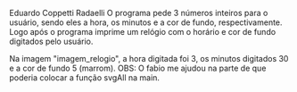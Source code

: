 Eduardo Coppetti Radaelli
O programa pede 3 números inteiros para o usuário, sendo eles a hora, os minutos e a cor de fundo, respectivamente.
Logo após o programa imprime um relógio com o horário e cor de fundo digitados pelo usuário.

Na imagem "imagem_relogio", a hora digitada foi 3, os minutos digitados 30 e a cor de fundo 5 (marrom).
OBS: O fabio me ajudou na parte de que poderia colocar a função svgAll na main.